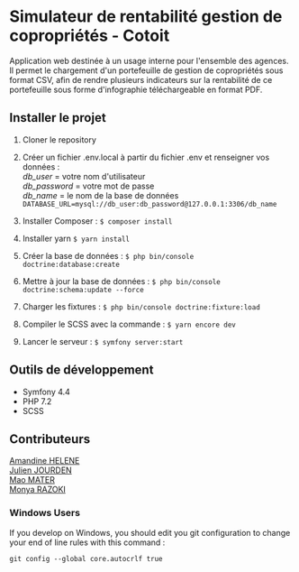 # Simulateur de rentabilité gestion de copropriétés - Cotoit
Application web destinée à un usage interne pour l'ensemble des agences. Il permet le chargement d'un portefeuille de gestion de copropriétés sous format CSV, afin de rendre plusieurs indicateurs sur la rentabilité de ce portefeuille sous forme d'infographie téléchargeable en format PDF.

## Installer le projet
1. Cloner le repository
2. Créer un fichier .env.local à partir du fichier .env et renseigner vos données :  
*db_user* = votre nom d'utilisateur  
*db_password* = votre mot de passe  
*db_name* = le nom de la base de données  
`DATABASE_URL=mysql://db_user:db_password@127.0.0.1:3306/db_name`

3. Installer Composer :
`$ composer install`

4. Installer yarn
`$ yarn install`

5. Créer la base de données :
`$ php bin/console doctrine:database:create`

6. Mettre à jour la base de données :
`$ php bin/console doctrine:schema:update --force`

7. Charger les fixtures :
`$ php bin/console doctrine:fixture:load`

8. Compiler le SCSS avec la commande :
`$ yarn encore dev`

9. Lancer le serveur :
`$ symfony server:start`

## Outils de développement
* Symfony 4.4
* PHP 7.2
* SCSS

## Contributeurs
[Amandine HELENE](https://github.com/Heldeenn)  
[Julien JOURDEN](https://github.com/eozen-git)  
[Mao MATER](https://github.com/maoherve)  
[Monya RAZOKI](https://github.com/MonyaMya)

### Windows Users

If you develop on Windows, you should edit you git configuration to change your end of line rules with this command :

`git config --global core.autocrlf true`
